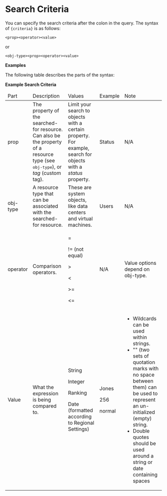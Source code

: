 # Search Criteria

You can specify the search criteria after the colon in the query. The syntax of `{criteria}` is as follows:

    <prop><operator><value>

or

    <obj-type><prop><operator><value>

**Examples**

The following table describes the parts of the syntax:


**Example Search Criteria**

<table>
 <thead>
  <tr>
   <td>Part</td>
   <td>Description</td>
   <td>Values</td>
   <td>Example</td>
   <td>Note</td>
  </tr>
 </thead>
 <tbody>
  <tr>
   <td>prop</td>
   <td>The property of the searched-for resource. Can also be the property of a resource type (see <tt>obj-type</tt>), or <i>tag</i> (custom tag).</td>
   <td>Limit your search to objects with a certain property. For example, search for objects with a <i>status</i> property.</td>
   <td>Status</td>
   <td>N/A</td>
  </tr>
  <tr>
   <td>obj-type</td>
   <td>A resource type that can be associated with the searched-for resource.</td>
   <td>These are system objects, like data centers and virtual machines.</td>
   <td>Users</td>
   <td>N/A</td>
  </tr>
  <tr>
   <td>operator</td>
   <td>Comparison operators.</td>
   <td>
    <p>=</p>
    <p>!= (not equal)</p>
    <p>&gt;</p>
    <p>&lt;</p>
    <p>&gt;=</p>
    <p>&lt;=</p>
   </td>
   <td>N/A</td>
   <td>Value options depend on obj-type.</td>
  </tr>
  <tr>
   <td>Value</td>
   <td>What the expression is being compared to.</td>
   <td>
    <p>String</p>
    <p>Integer</p>
    <p>Ranking</p>
    <p>Date (formatted according to Regional Settings)</p>
   </td>
   <td>
    <p>Jones</p>
    <p>256</p>
    <p>normal</p>
   </td>
   <td>
    <ul>
     <li>Wildcards can be used within strings.</li>
     <li>"" (two sets of quotation marks with no space between them) can be used to represent an un-initialized (empty) string.</li>
     <li>Double quotes should be used around a string or date containing spaces</li>
    </ul>
   </td>
  </tr>
 </tbody>
</table>
